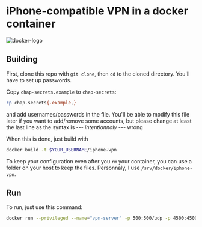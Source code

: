 # iPhone-compatible VPN in a docker container 
![docker-logo](https://d3oypxn00j2a10.cloudfront.net/0.18.2/img/nav/docker-logo-loggedout.png) 

## Building
First, clone this repo with `git clone`, then `cd` to the cloned directory. You'll have to set up passwords. 

Copy `chap-secrets.example` to `chap-secrets`: 

```bash
cp chap-secrets{.example,}
```

and add usernames/passwords in the file. You'll be able to modify this file later if you want to add/remove some accounts, but please change at least the last line as the syntax is --- *intentionnaly* --- wrong

When this is done, just build with

```bash 
docker build -t $YOUR_USERNAME/iphone-vpn
```

To keep your configuration even after you `rm` your container, you can use a folder on your host to keep the files. Personnaly, I use `/srv/docker/iphone-vpn`.

## Run 

To run, just use this command: 

```bash
docker run --privileged --name="vpn-server" -p 500:500/udp -p 4500:4500/udp -p 1701:1701/udp -v /srv/docker/iphone-vpn:/data allezxandre/iphone-vpn:latest
```